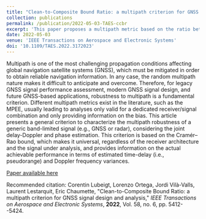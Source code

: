 ```yaml
---
title: "Clean-to-Composite Bound Ratio: a multipath criterion for GNSS signal design and analysis"
collection: publications
permalink: /publication/2022-05-03-TAES-ccbr
excerpt: 'This paper proposes a multipath metric based on the ratio between two Cramér-Rao bounds for GNSS signal design and analysis.'
date: 2022-05-03
venue: 'IEEE Transactions on Aerospace and Electronic Systems'
doi: '10.1109/TAES.2022.3172023'
---
```

Multipath is one of the most challenging propagation conditions affecting global navigation satellite systems (GNSS), which must be mitigated in order to obtain reliable navigation information. In any case, the random multipath nature makes it difficult to anticipate and overcome. Therefore, for legacy GNSS signal performance assessment, modern GNSS signal design, and future GNSS-based applications, robustness to multipath is a fundamental criterion. Different multipath metrics exist in the literature, such as the MPEE, usually leading to analyses only valid for a dedicated receiver/signal combination and only providing information on the bias. This article presents a general criterion to characterize the multipath robustness of a generic band-limited signal (e.g., GNSS or radar), considering the joint delay-Doppler and phase estimation. This criterion is based on the Cramér–Rao bound, which makes it universal, regardless of the receiver architecture and the signal under analysis, and provides information on the actual achievable performance in terms of estimated time-delay (i.e., pseudorange) and Doppler frequency variances.

[Paper available here](http://clubeigt.github.io/files/2022_TAES_ccbr.pdf)

Recommended citation: Corentin Lubeigt, Lorenzo Ortega, Jordi Vilà-Valls, Laurent Lestarquit, Eric Chaumette, &quot;Clean-to-Composite Bound Ratio: a multipath criterion for GNSS signal design and analysis,&quot; <i>IEEE Transactions on Aerospace and Electronic Systems</i>, <b>2022</b>, Vol. 58, no. 6, pp. 5412--5424.
